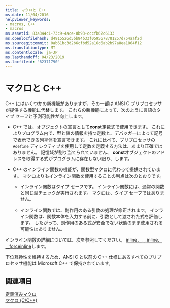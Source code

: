 ```yaml
---
title: マクロと C++
ms.date: 11/04/2016
helpviewer_keywords:
- macros, C++
- macros
ms.assetid: 83a344c1-73c9-4ace-8b93-cccfb62c6133
ms.openlocfilehash: d4915526d5bb84b33f0595678781257d754aaf2d
ms.sourcegitcommit: 0ab61bc3d2b6cfbd52a16c6ab2b97a8ea1864f12
ms.translationtype: MT
ms.contentlocale: ja-JP
ms.lasthandoff: 04/23/2019
ms.locfileid: "62371790"
---
```

# <a name="macros-and-c"></a>マクロと C++
C++ にはいくつかの新機能がありますが、その一部は ANSI C プリプロセッサが提供する機能に代替します。 これらの新機能によって、次のように言語のタイプ セーフと予測可能性が向上します。

- C++ では、オブジェクトの宣言として**const**定数式で使用できます。 これによりプログラム内で、型と値の情報を持つ定数と、デバッガーによって記号で表示できる列挙体を宣言できます。 これに比べて、プリプロセッサの `#define` ディレクティブを使用して定数を定義する方法は、あまり正確ではありません。 記憶域が割り当てられていません、 **const**オブジェクトのアドレスを取得する式がプログラムに存在しない限り、します。

- C++ のインライン関数の機能が、関数型マクロに代わって提供されています。 マクロよりもインライン関数を使用することの利点は次のとおりです。

    - インライン関数はタイプ セーフです。 インライン関数には、通常の関数と同じ型チェックが実行されます。 マクロは、タイプ セーフではありません。

    - インライン関数では、副作用のある引数の処理が修正されます。 インライン関数は、関数本体を入力する前に、引数として渡された式を評価します。 したがって、副作用のある式が安全でない状態のまま使用される可能性はありません。

インライン関数の詳細については、次を参照してください。 [inline、_ _inline、 \__forceinline](../cpp/inline-functions-cpp.md)します。

下位互換性を維持するため、ANSI C と以前の C++ 仕様にあるすべてのプリプロセッサ機能は Microsoft C++ で保持されています。

## <a name="see-also"></a>関連項目

[定義済みマクロ](../preprocessor/predefined-macros.md)<br/>
[マクロ (C/C++)](../preprocessor/macros-c-cpp.md)